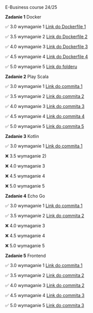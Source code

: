 E-Business course 24/25

**Zadanie 1** Docker

:white_check_mark: 3.0 wymaganie 1 [Link do Dockerfile 1](https://github.com/Janszczyrek/e-biz/blob/master/1/3/Dockerfile)

:white_check_mark: 3.5 wymaganie 2 [Link do Dockerfile 2](https://github.com/Janszczyrek/e-biz/blob/master/1/35/Dockerfile)

:white_check_mark: 4.0 wymaganie 3 [Link do Dockerfile 3](https://github.com/Janszczyrek/e-biz/blob/master/1/4/Dockerfile)

:white_check_mark: 4.5 wymaganie 4 [Link do Dockerfile 4](https://github.com/Janszczyrek/e-biz/blob/master/1/45/Dockerfile)

:white_check_mark: 5.0 wymaganie 5 [Link do folderu](https://github.com/Janszczyrek/e-biz/tree/master/1/5)

**Zadanie 2** Play Scala

:white_check_mark: 3.0 wymaganie 1 [Link do commita 1](https://github.com/Janszczyrek/e-biz/commit/cf15ab2420211910666cd6f1f16d36cb92cf9657)

:white_check_mark: 3.5 wymaganie 2 [Link do commita 2](https://github.com/Janszczyrek/e-biz/commit/0b5bd4692443aeb332dcfd1f90212d9c93954b87)

:white_check_mark: 4.0 wymaganie 3 [Link do commita 3](https://github.com/Janszczyrek/e-biz/commit/5a8e351a4f913cbeb7bb36a0572041303de8dae4)

:white_check_mark: 4.5 wymaganie 4 [Link do commita 4](https://github.com/Janszczyrek/e-biz/commit/8c900c8f34f1251604abcb9b9d0a278df6ec3e49)

:white_check_mark: 5.0 wymaganie 5 [Link do commita 5](https://github.com/Janszczyrek/e-biz/commit/a270321037d5562a00e46dbb33b0f9a317d6cb09)

**Zadanie 3** Kotlin

:white_check_mark: 3.0 wymaganie 1 [Link do commita 1](https://github.com/Janszczyrek/e-biz/commit/85ff48284e6b827a797a04d2d085fa708e81ee9f)

:x: 3.5 wymaganie 2)

:x: 4.0 wymaganie 3 

:x: 4.5 wymaganie 4

:x: 5.0 wymaganie 5

**Zadanie 4** Echo Go

:white_check_mark: 3.0 wymaganie 1 [Link do commita 1](https://github.com/Janszczyrek/e-biz/commit/f6d4cf5a50154bd659704af495900943d0a1cb7a)

:white_check_mark: 3.5 wymaganie 2 [Link do commita 2](https://github.com/Janszczyrek/e-biz/commit/bbd1cdd0a2fc2b8a466157c19be0ac03dd0cfdb0)

:x: 4.0 wymaganie 3 

:x: 4.5 wymaganie 4

:x: 5.0 wymaganie 5

**Zadanie 5** Frontend

:white_check_mark: 3.0 wymaganie 1 [Link do commita 1](https://github.com/Janszczyrek/e-biz/commit/b86f5ff46c88e2bab03c084389227440b8329cc0)

:white_check_mark: 3.5 wymaganie 2 [Link do commita 2](https://github.com/Janszczyrek/e-biz/commit/1caccb5d585177292e384b667c44c3163d6f4642)

:white_check_mark: 4.0 wymaganie 3 [Link do commita 2](https://github.com/Janszczyrek/e-biz/commit/1caccb5d585177292e384b667c44c3163d6f4642)

:white_check_mark: 4.5 wymaganie 4 [Link do commita 3](https://github.com/Janszczyrek/e-biz/commit/1d8dcab43808bc51521551973a2135aa8beb5f47)

:white_check_mark: 5.0 wymaganie 5 [Link do commita 3](https://github.com/Janszczyrek/e-biz/commit/1d8dcab43808bc51521551973a2135aa8beb5f47)

